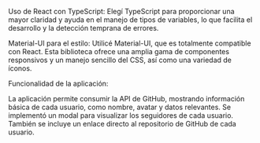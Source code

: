 Uso de React con TypeScript: Elegí TypeScript para proporcionar una mayor claridad y ayuda en el manejo de tipos de variables, lo que facilita el desarrollo y la detección temprana de errores.

Material-UI para el estilo: Utilicé Material-UI, que es totalmente compatible con React. Esta biblioteca ofrece una amplia gama de componentes responsivos y un manejo sencillo del CSS, así como una variedad de íconos.

Funcionalidad de la aplicación:

La aplicación permite consumir la API de GitHub, mostrando información básica de cada usuario, como nombre, avatar y datos relevantes.
Se implementó un modal para visualizar los seguidores de cada usuario.
También se incluye un enlace directo al repositorio de GitHub de cada usuario.

